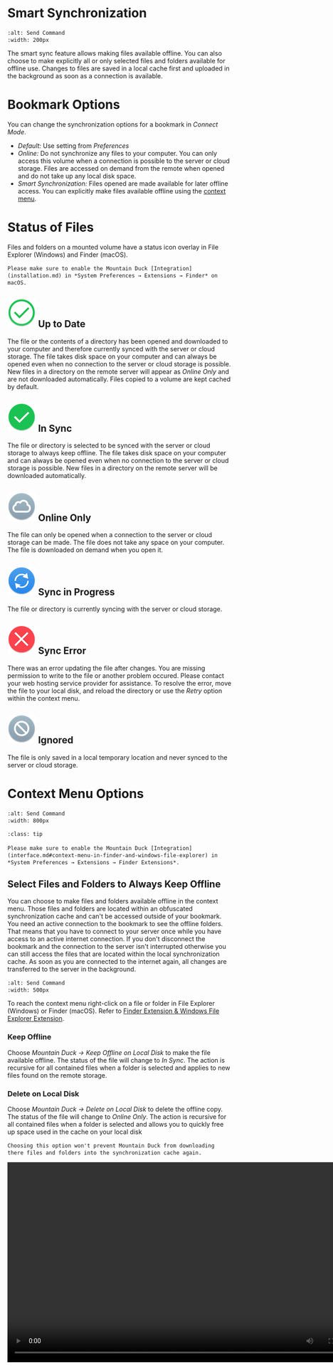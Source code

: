 Smart Synchronization
===

```{image} _images/Disk_Syncing.png
:alt: Send Command
:width: 200px
```

The smart sync feature allows making files available offline. You can also choose to make explicitly all or only selected files and folders available for offline use. Changes to files are saved in a local cache first and uploaded in the background as soon as a connection is available.

# Bookmark Options

You can change the synchronization options for a bookmark in *Connect Mode*.

- *Default:* Use setting from *Preferences*
- *Online:* Do not synchronize any files to your computer. You can only access this volume when a connection is possible to the server or cloud storage. Files are accessed on demand from the remote when opened and do not take up any local disk space.
- *Smart Synchronization:* Files opened are made available for later offline access. You can explicitly make files available offline using the [context menu](#select-files-and-folders-to-always-keep-offline).

# Status of Files

Files and folders on a mounted volume have a status icon overlay in File Explorer (Windows) and Finder (macOS).

```{note}
Please make sure to enable the Mountain Duck [Integration](installation.md) in *System Preferences → Extensions → Finder* on macOS.
```

## ![Up to Date](_images/overlay_uptodate.png) Up to Date
The file or the contents of a directory has been opened and downloaded to your computer and therefore currently synced with the server or cloud storage. The file takes disk space on your computer and can always be opened even when no connection to the server or cloud storage is possible. New files in a directory on the remote server will appear as *Online Only* and are not downloaded automatically. Files copied to a volume are kept cached by default.

## ![In Sync](_images/overlay_sync.png) In Sync
The file or directory is selected to be synced with the server or cloud storage to always keep offline. The file takes disk space on your computer and can always be opened even when no connection to the server or cloud storage is possible. New files in a directory on the remote server will be downloaded automatically.

## ![Online Only](_images/overlay_infinite.png) Online Only
The file can only be opened when a connection to the server or cloud storage can be made. The file does not take any space on your computer. The file is downloaded on demand when you open it.

## ![Sync in Progress](_images/overlay_syncing.png) Sync in Progress
The file or directory is currently syncing with the server or cloud storage.

## ![Sync Error](_images/overlay_error.png) Sync Error
There was an error updating the file after changes. You are missing permission to write to the file or another problem occured. Please contact your web hosting service provider for assistance. To resolve the error, move the file to your local disk, and reload the directory or use the _Retry_ option within the context menu.

## ![Ignored](_images/overlay_ignored.png) Ignored
The file is only saved in a local temporary location and never synced to the server or cloud storage.


# Context Menu Options
```{image} _images/Mountain_Duck_Screenshot_Finder_Dark.png
:alt: Send Command
:width: 800px
```

```{admonition} macOS only
:class: tip

Please make sure to enable the Mountain Duck [Integration](interface.md#context-menu-in-finder-and-windows-file-explorer) in *System Preferences → Extensions → Finder Extensions*.
```

## Select Files and Folders to Always Keep Offline

You can choose to make files and folders available offline in the context menu. Those files and folders are located within an obfuscated synchronization cache and can't be accessed outside of your bookmark. You need an active connection to the bookmark to see the offline folders. That means that you have to connect to your server once while you have access to an active internet connection. If you don't disconnect the bookmark and the connection to the server isn't interrupted otherwise you can still access the files that are located within the local synchronization cache. As soon as you are connected to the internet again, all changes are transferred to the server in the background.

```{image} _images/Sync_Context_Menu_macOS.png
:alt: Send Command
:width: 500px
```

To reach the context menu right-click on a file or folder in File Explorer (Windows) or Finder (macOS). Refer to [Finder Extension & Windows File Explorer Extension](interface.md#context-menu-in-finder-and-windows-file-explorer).

### Keep Offline

Choose *Mountain Duck → Keep Offline on Local Disk* to make the file available offline. The status of the file will change to *In Sync*. The action is recursive for all contained files when a folder is selected and applies to new files found on the remote storage.

### Delete on Local Disk

Choose *Mountain Duck → Delete on Local Disk* to delete the offline copy. The status of the file will change to *Online Only*. The action is recursive for all contained files when a folder is selected and allows you to quickly free up space used in the cache on your local disk

```{note}
Choosing this option won't prevent Mountain Duck from downloading there files and folders into the synchronization cache again.
```

<video width="800" height="450" controls>
	<source src="../_static/videos_MD/KeepOffline.mp4" type="video/mp4" />
</vidoe>


# Sync Conflicts

A conflict may be caused by two or more users editing the same files at the same time or while on the road before the files are synced. We do not merge changes to files like version control systems do. The file with conflicting edits will be renamed with the current time added to the filename. You will have to compare the changes manually and delete the duplicate file afterwards.

| Action | Error Cause | Error State (Overlay Icon) | Remarks | Manual Conflict Resolution |
| --- | --- | --- | --- | ---: | 
| Indexing folder | Missing permission | Sync Error for files with<br/> pending write | Other files are removed from<br/> local cache | Context menu with options<br/>*Retry* |				  							   				  				   						 
| Open placeholder (1) file | Permission failure reading<br/>file on server | - | Status remains *Online* | - |
| Select to keep file offline<br/>placeholder (1) file | Permission failure reading<br/>file on server | Sync Error | - | Context menu with options<br/>*Retry* |
| Indexing folder containing<br/>files in write error state | File with write sync error<br/>state not found on server | Sync Error | For error states caused by other Operations<br/>than `write`, the file is removed on local disk | Context menu with options<br/>*Retry* |
| Open placeholder (1) file | Directory index is out of sync.<br/>File not found on server | - | File is deleted in local cache | - |
| Edit file deleted on server | Directory index is out of sync.<br/>File not found on server | - | File is uploaded anew to server | - |
| Edit file renamed on server | Directory index is out of sync.<br/>File not found on server | - | File is uploaded anew to server | - |
| Edit file already changed<br/>on server | Last seen checksum differs from current<br/>checksum on server. (Or timestamp<br/>when server does not offer checksum<br/>verification) | - | Existing file on server is renamed<br/> to `<filename> timestamp.<extension>`.<br/>Eventually with user preference to<br/>default to sync error instead. | User has to manually merge<br/>the conflicting edits. |
| Edit file with parent folder<br/>missing on server | Upload fails because parent folder<br/>is not found on server | Sync Error | - | Move file to different folder<br/>or *Retry* option in context menu |
| Move or rename *file* to target<br/>that already exists on server | Directory index is out of sync | - | Existing file on server is renamed<br/>to `<filename> timestamp.<extension>`.<br/>Eventually with user preference to<br/>default to sync error instead. | User has to manually merge<br/>the conflicting edits. |
| Move or rename *directory* to target<br/>that already exists on server | Directory index is out of sync | - | Existing directory on server is renamed<br/>to `<folder> timestamp.<extension>` | User has to manually merge the<br/>conflicting edits. |
| Move or rename *directory* that no<br/>longer exists on server | Directory index is out of sync | Sync Error | Directory is removed from local cache | - |
| Create file that exists already on server | Directory index is out of sync | - | Failure creating file is ignored | - |
| Create folder that exists already on<br/>server | Directory index is out of sync | - | Failure creating folder is ignored | -  
| Deleting file already changed on server | Directory index is out of sync | - | File is deleted on server | - |

(1) Indexed file in local cache not downloaded from server

# Sync Progress

Changes to files are uploaded in the background as soon as a connection is available. Progress is reported by animating the status bar icon and a menu item titled *Sync in Progress*.

```{image} _images/Sync_in_Progress.gif
:alt: Send Command
:width: 600px
```
Detailed status for current transfers is available in the *Sync* submenu. Refer to [Sync Progress](sync_history.md#sync-progress).

## Pause Sync

You can manually pause background syncing by selecting *Pause Sync* in the submenu for the sync status. Syncing is also paused automatically when your network connection to the server is interrupted but resumed automatically when a connection is restored.

The paused sync status is indicated with a greyed-out icon in the tray (Windows) or status bar (macOS).

# Sync Errors

Files that failed to sync get a sync error badge. You can try to repeat the failed transfer by selecting *Mountain Duck → Retry* in the context menu.

## Resolve Errors

If a sync error cannot be solved using *Mountain Duck → Retry* because the server does not allow the operatio due to a permission issue you can resolve the error state on the file or folder by

- Move the file or folder to another location on the volume
- Delete the file or folder

# File History

You can lookup the latest changes to files. Refer to [Recent Files](sync_history.md#recent-files)

## Notifications

```{image} _images/File_Updated_Notification.png
:alt: Send Command
:width: 500px
```

- **File Added:** New file found on server for previously indexed folder.
- **File Updated:** File changed on server since previously indexing a folder
- **Sync Conflict:** Conflicting change in file lead to duplicate of file being created with previous content edited on server.

Refer also to [Preferences → Notifications](preferences.md#notifications)

# Preferences

Refer to [Preferences](preferences.md).